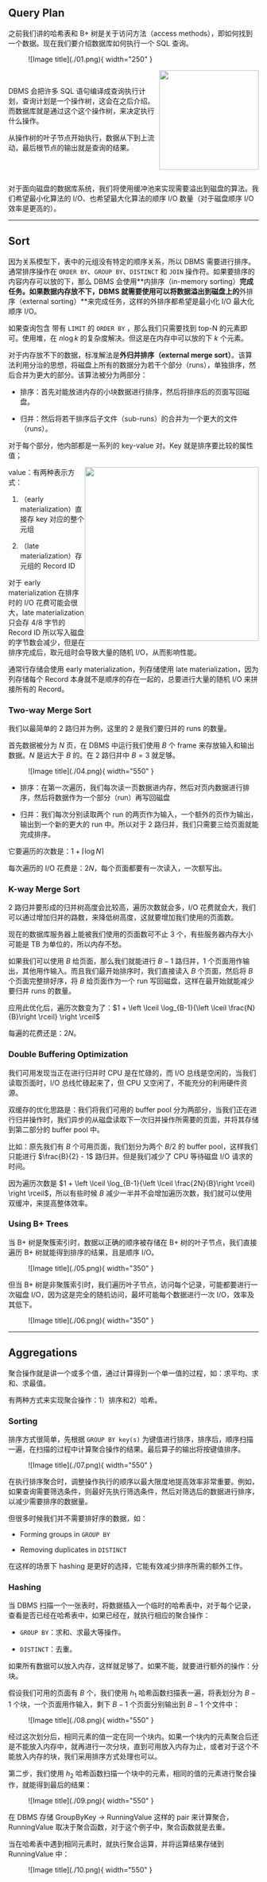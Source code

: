 
## **Query Plan**

之前我们讲的哈希表和 B+ 树是关于访问方法（access methods），即如何找到一个数据。现在我们要介绍数据库如何执行一个 SQL 查询。

<figure markdown="span">
  ![Image title](./01.png){ width="250" }
</figure>

<img src="../02.png" align="right" height="200" width="200">

<br>

DBMS 会把许多 SQL 语句编译成查询执行计划，查询计划是一个操作树，这会在之后介绍。而数据库就是通过这个这个操作树，来决定执行什么操作。

从操作树的叶子节点开始执行，数据从下到上流动，最后根节点的输出就是查询的结果。

<br><br>

对于面向磁盘的数据库系统，我们将使用缓冲池来实现需要溢出到磁盘的算法。我们希望最小化算法的 I/O、也希望最大化算法的顺序 I/O 数量（对于磁盘顺序 I/O 效率是更高的）。

<hr>

## **Sort**

因为关系模型下，表中的元组没有特定的顺序关系，所以 DBMS 需要进行排序。通常排序操作在 `ORDER BY`、`GROUP BY`、`DISTINCT` 和 `JOIN` 操作符。如果要排序的内容内存可以放的下，那么 DBMS 会使用**内排序（in-memory sorting）**完成任务。如果数据内存放不下，DBMS 就需要使用可以将数据溢出到磁盘上的**外排序（external sorting）**来完成任务，这样的外排序都希望是最小化 I/O 最大化顺序 I/O。

如果查询包含 带有 `LIMIT` 的 `ORDER BY` ，那么我们只需要找到 top-N 的元素即可。使用堆，在 $n\log{k}$ 的复杂度解决。但这是在内存中可以放的下 $k$ 个元素。

对于内存放不下的数据，标准解法是**外归并排序（external merge sort）**。该算法利用分治的思想，将磁盘上所有的数据分为若干个部分（runs），单独排序，然后合并为更大的部分。该算法被分为两部分：

- 排序：首先对能放进内存的小块数据进行排序，然后将排序后的页面写回磁盘。

- 归并：然后将若干排序后子文件（sub-runs）的合并为一个更大的文件（runs）。

对于每个部分，他内部都是一系列的 key-value 对。Key 就是排序要比较的属性值；

<img src="../03.png" align="right" height="350" width="350">

value：有两种表示方式：

1. （early materialization）直接存 key 对应的整个元组
   
2. （late materialization）存元组的 Record ID

对于 early materialization 在排序时的 I/O 花费可能会很大，late materialization 只会存 4/8 字节的 Record ID 所以写入磁盘的字节数会减少，但是在排序完成后，取元组时会导致大量的随机 I/O，从而影响性能。

通常行存储会使用 early materialization，列存储使用 late materialization，因为列存储每个 Record 本身就不是顺序的存在一起的，总要进行大量的随机 I/O 来拼接所有的 Record。

### **Two-way Merge Sort**

我们以最简单的 2 路归并为例，这里的 2 是我们要归并的 runs 的数量。

首先数据被分为 $N$ 页，在 DBMS 中运行我们使用 $B$ 个 frame 来存放输入和输出数据。$N$ 是远大于 $B$ 的。在 2 路归并中 $B=3$ 就足够。

<figure markdown="span">
  ![Image title](./04.png){ width="550" }
</figure>

- 排序：在第一次遍历，我们每次读一页数据进内存，然后对页内数据进行排序，然后将数据作为一个部分（run）再写回磁盘

- 归并：我们每次分别读取两个 run 的两页作为输入，一个额外的页作为输出，输出到一个新的更大的 run 中。所以对于 2 路归并，我们只需要三给页面就能完成排序。

它要遍历的次数是：$1 + \left \lceil \log{N} \right \rceil$

每次遍历的 I/O 花费是：$2N$，每个页面都要有一次读入，一次额写出。

### **K-way Merge Sort**

2 路归并要形成的归并树高度会比较高，遍历次数就会多，I/O 花费就会大，我们可以通过增加归并的路数，来降低树高度，这就要增加我们使用的页面数。

现在的数据库服务器上能被我们使用的页面数可不止 3 个，有些服务器内存大小可能是 TB 为单位的，所以内存不愁。

如果我们可以使用 $B$ 给页面，那么我们就能进行 $B-1$ 路归并，1 个页面用作输出，其他用作输入。而且我们最开始排序时，我们直接读入 $B$ 个页面，然后将 $B$ 个页面完整排好序，将 $B$ 给页面作为一个 run 写回磁盘，这样在最开始就能减少要归并 runs 的数量。

应用此优化后，遍历次数变为了：$1 + \left \lceil \log_{B-1}{\left \lceil \frac{N}{B}\right \rceil} \right \rceil$

每遍的花费还是：$2N$。

### **Double Buffering Optimization**

我们可用发现当正在进行归并时 CPU 是在忙碌的，而 I/O 总线是空闲的，当我们读取页面时，I/O 总线忙碌起来了，但 CPU 又空闲了，不能充分的利用硬件资源。

双缓存的优化思路是：我们将我们可用的 buffer pool 分为两部分，当我们正在进行归并操作时，我们异步的从磁盘读取下一次归并操作所需要的页面，并将其存储到第二部分的 buffer pool 中。

比如：原先我们有 $B$ 个可用页面，我们划分为两个 $B/2$ 的 buffer pool，这样我们只能进行 $\frac{B}{2} - 1$ 路归并。但是我们减少了 CPU 等待磁盘 I/O 请求的时间。

因为遍历次数是 $1 + \left \lceil \log_{B-1}{\left \lceil \frac{2N}{B}\right \rceil} \right \rceil$，所以有些时候 $B$ 减少一半并不会增加遍历次数，我们就可以使用双缓冲，来提高整体效率。

### **Using B+ Trees**

当 B+ 树是聚簇索引时，数据以正确的顺序被存储在 B+ 树的叶子节点，我们直接遍历 B+ 树就能得到排序的结果，且是顺序 I/O。

<figure markdown="span">
  ![Image title](./05.png){ width="350" }
</figure>

但当 B+ 树是非聚簇索引时，我们遍历叶子节点，访问每个记录，可能都要进行一次磁盘 I/O，因为这是完全的随机访问，最坏可能每个数据进行一次 I/O，效率及其低下。

<figure markdown="span">
  ![Image title](./06.png){ width="350" }
</figure>

<hr>

## **Aggregations**

聚合操作就是讲一个或多个值，通过计算得到一个单一值的过程，如：求平均、求和、求最值。

有两种方式来实现聚合操作：1）排序和2）哈希。

### **Sorting**

排序方式很简单，先根据 `GROUP BY key(s)` 为键值进行排序，排序后，顺序扫描一遍，在扫描的过程中计算聚合操作的结果。最后算子的输出将按键值排序。

<figure markdown="span">
  ![Image title](./07.png){ width="550" }
</figure>

在执行排序聚合时，调整操作执行的顺序以最大限度地提高效率非常重要。例如，如果查询需要筛选条件，则最好先执行筛选条件，然后对筛选后的数据进行排序，以减少需要排序的数据量。

但很多时候我们并不需要排好序的数据，如：

- Forming groups in `GROUP BY`

- Removing duplicates in `DISTINCT`

在这样的场景下 hashing 是更好的选择，它能有效减少排序所需的额外工作。


### **Hashing**

当 DBMS 扫描一个一张表时，将数据插入一个临时的哈希表中，对于每个记录，查看是否已经在哈希表中，如果已经在，就执行相应的聚合操作：

- `GROUP BY`：求和、求最大等操作。

- `DISTINCT`：去重。

如果所有数据可以放入内存，这样就足够了。如果不能，就要进行额外的操作：分块。

假设我们可用的页面有 $B$ 个，我们使用 $h_1$ 哈希函数扫描表一遍，将表划分为 $B-1$ 个块，一个页面用作输入，剩下 $B-1$ 个页面分别输出到 $B-1$ 个文件中：

<figure markdown="span">
  ![Image title](./08.png){ width="550" }
</figure>

经过这次划分后，相同元素的值一定在同一个块内。如果一个块内的元素聚合后还是不能放入内存中，就再进行一次分块，直到可用放入内存为止，或者对于这个不能放入内存的块，我们采用排序方式处理也可以。

第二步，我们使用 $h_2$ 哈希函数扫描一个块中的元素，相同的值的元素进行聚合操作，就能得到最后的结果：

<figure markdown="span">
  ![Image title](./09.png){ width="550" }
</figure>

在 DBMS 存储 GroupByKey → RunningValue 这样的 pair 来计算聚合，RunningValue 取决于聚合函数，对于这个例子中，聚合函数就是去重。

当在哈希表中遇到相同元素时，就执行聚合运算，并将运算结果存储到 RunningValue 中：

<figure markdown="span">
  ![Image title](./10.png){ width="550" }
</figure>

